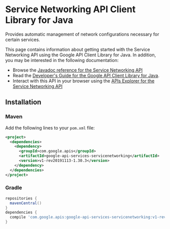 # Service Networking API Client Library for Java

Provides automatic management of network configurations necessary for certain services.

This page contains information about getting started with the Service Networking API
using the Google API Client Library for Java. In addition, you may be interested
in the following documentation:

* Browse the [Javadoc reference for the Service Networking API][javadoc]
* Read the [Developer's Guide for the Google API Client Library for Java][google-api-client].
* Interact with this API in your browser using the [APIs Explorer for the Service Networking API][api-explorer]

## Installation

### Maven

Add the following lines to your `pom.xml` file:

```xml
<project>
  <dependencies>
    <dependency>
      <groupId>com.google.apis</groupId>
      <artifactId>google-api-services-servicenetworking</artifactId>
      <version>v1-rev20191113-1.30.3</version>
    </dependency>
  </dependencies>
</project>
```

### Gradle

```gradle
repositories {
  mavenCentral()
}
dependencies {
  compile 'com.google.apis:google-api-services-servicenetworking:v1-rev20191113-1.30.3'
}
```

[javadoc]: https://googleapis.dev/java/google-api-services-servicenetworking/latest/index.html
[google-api-client]: https://github.com/googleapis/google-api-java-client/
[api-explorer]: https://developers.google.com/apis-explorer/#p/abusiveexperiencereport/v1/
